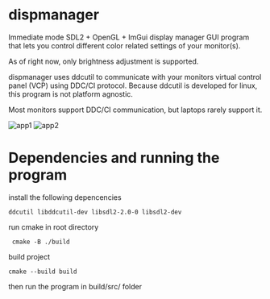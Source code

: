 # dispmanager

Immediate mode SDL2 + OpenGL + ImGui display manager GUI program that lets you control different color related settings of your monitor(s).

As of right now, only brightness adjustment is supported.

dispmanager uses ddcutil to communicate with your monitors virtual control panel (VCP) using DDC/CI protocol. Because ddcutil is developed for linux, this program is not platform agnostic.

Most monitors support DDC/CI communication, but laptops rarely support it.

![app1](https://github.com/user-attachments/assets/cbab3429-7cbd-449b-8679-9d7d67c32820)
![app2](https://github.com/user-attachments/assets/ca66e99b-0daf-4b60-acaa-da9d7ab24948)


# Dependencies and running the program

install the following depencencies
   ```
   ddcutil libddcutil-dev libsdl2-2.0-0 libsdl2-dev
   ```
run cmake in root directory
  ```
   cmake -B ./build
  ```
build project
   ```
   cmake --build build
   ```
then run the program in build/src/ folder
